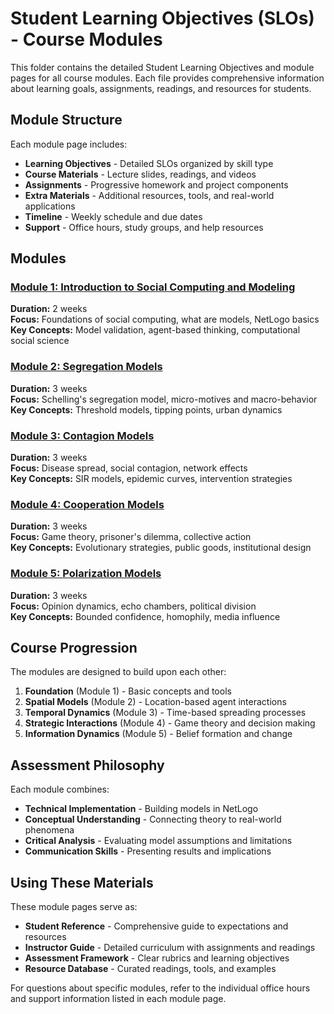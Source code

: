# Student Learning Objectives (SLOs) - Course Modules

This folder contains the detailed Student Learning Objectives and module pages for all course modules. Each file provides comprehensive information about learning goals, assignments, readings, and resources for students.

## Module Structure

Each module page includes:

- **Learning Objectives** - Detailed SLOs organized by skill type
- **Course Materials** - Lecture slides, readings, and videos
- **Assignments** - Progressive homework and project components
- **Extra Materials** - Additional resources, tools, and real-world applications
- **Timeline** - Weekly schedule and due dates
- **Support** - Office hours, study groups, and help resources

## Modules

### [Module 1: Introduction to Social Computing and Modeling](module1-introduction.md)

**Duration:** 2 weeks  
**Focus:** Foundations of social computing, what are models, NetLogo basics  
**Key Concepts:** Model validation, agent-based thinking, computational social science

### [Module 2: Segregation Models](module2-segregation.md)

**Duration:** 3 weeks  
**Focus:** Schelling's segregation model, micro-motives and macro-behavior  
**Key Concepts:** Threshold models, tipping points, urban dynamics

### [Module 3: Contagion Models](module3-contagion.md)

**Duration:** 3 weeks  
**Focus:** Disease spread, social contagion, network effects  
**Key Concepts:** SIR models, epidemic curves, intervention strategies

### [Module 4: Cooperation Models](module4-cooperation.md)

**Duration:** 3 weeks  
**Focus:** Game theory, prisoner's dilemma, collective action  
**Key Concepts:** Evolutionary strategies, public goods, institutional design

### [Module 5: Polarization Models](module5-polarization.md)

**Duration:** 3 weeks  
**Focus:** Opinion dynamics, echo chambers, political division  
**Key Concepts:** Bounded confidence, homophily, media influence

## Course Progression

The modules are designed to build upon each other:

1. **Foundation** (Module 1) - Basic concepts and tools
2. **Spatial Models** (Module 2) - Location-based agent interactions
3. **Temporal Dynamics** (Module 3) - Time-based spreading processes
4. **Strategic Interactions** (Module 4) - Game theory and decision making
5. **Information Dynamics** (Module 5) - Belief formation and change

## Assessment Philosophy

Each module combines:

- **Technical Implementation** - Building models in NetLogo
- **Conceptual Understanding** - Connecting theory to real-world phenomena
- **Critical Analysis** - Evaluating model assumptions and limitations
- **Communication Skills** - Presenting results and implications

## Using These Materials

These module pages serve as:

- **Student Reference** - Comprehensive guide to expectations and resources
- **Instructor Guide** - Detailed curriculum with assignments and readings
- **Assessment Framework** - Clear rubrics and learning objectives
- **Resource Database** - Curated readings, tools, and examples

For questions about specific modules, refer to the individual office hours and support information listed in each module page.
